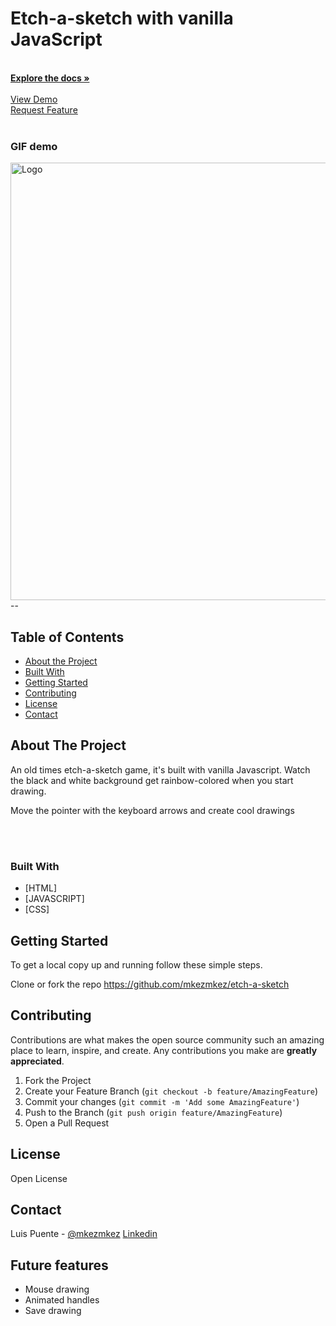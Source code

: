 <p align="center">
   
  # Etch-a-sketch with vanilla JavaScript
<br>
  <a href="https://github.com/mkezmkez/etch-a-sketch"><strong>Explore the docs »</strong> </a>
<br>
<br> 
  <a href="https://mkezmkez.github.io/etch-a-sketch/">View Demo</a>
<br> 
    <a href="https://github.com/mkezmkez/etch-a-sketch/issues  ">Request Feature</a>
<br> 

<br> 


<h3> GIF demo </h3>

  <a href="https://mkezmkez.github.io/etch-a-sketch/">
    <img src="https://github.com/mkezmkez/etch-a-sketch/blob/master/hi.gif?raw=true" alt="Logo" width="700">
  </a>
--
  </p>

<!-- TABLE OF CONTENTS -->
## Table of Contents

* [About the Project](#about-the-project)
* [Built With](#built-with)
* [Getting Started](#getting-started)
* [Contributing](#contributing)
* [License](#license)
* [Contact](#contact)


<!-- ABOUT THE PROJECT -->
## About The Project

An old times etch-a-sketch game, it's built with vanilla Javascript. Watch the black and white background get rainbow-colored when you start drawing.

Move the pointer with the keyboard arrows and create cool drawings

<br>
<br>

### Built With

* [HTML]
* [JAVASCRIPT]
* [CSS]

<!-- GETTING STARTED -->
## Getting Started

To get a local copy up and running follow these simple steps.

Clone or fork the repo <https://github.com/mkezmkez/etch-a-sketch>


<!-- CONTRIBUTING --> 
## Contributing

Contributions are what makes the open source community such an amazing place to learn, inspire, and create. Any contributions you make are **greatly appreciated**.

1. Fork the Project
2. Create your Feature Branch (`git checkout -b feature/AmazingFeature`)
3. Commit your changes (`git commit -m 'Add some AmazingFeature'`)
4. Push to the Branch (`git push origin feature/AmazingFeature`)
5. Open a Pull Request



<!-- LICENSE -->
## License

Open License


<!-- CONTACT -->
## Contact

Luis Puente - [@mkezmkez](https://twitter.com/mkezkmez)
[Linkedin](https://www.linkedin.com/in/luis-puente-431114191/)

<!-- FUTURE FEATURES -->
## Future features
* Mouse drawing
* Animated handles
* Save drawing


